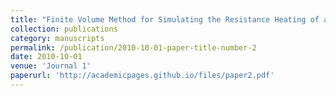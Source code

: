 ```yaml
---
title: "Finite Volume Method for Simulating the Resistance Heating of a Rectangular Metal Sheet"
collection: publications
category: manuscripts
permalink: /publication/2010-10-01-paper-title-number-2
date: 2010-10-01
venue: 'Journal 1'
paperurl: 'http://academicpages.github.io/files/paper2.pdf'
---
```



